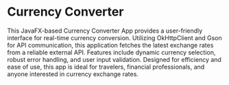 # Currency Converter
 This JavaFX-based Currency Converter App provides a user-friendly interface for real-time currency conversion. Utilizing OkHttpClient and Gson for API communication, this application fetches the latest exchange rates from a reliable external API. Features include dynamic currency selection, robust error handling, and user input validation. Designed for efficiency and ease of use, this app is ideal for travelers, financial professionals, and anyone interested in currency exchange rates.
